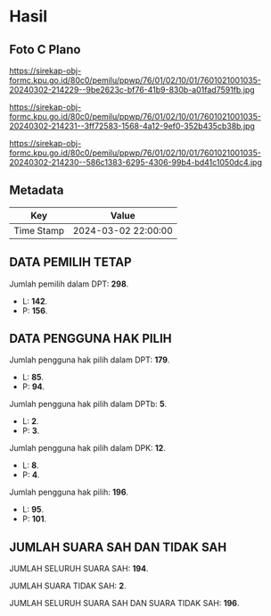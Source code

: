 # Hasil

## Foto C Plano

https://sirekap-obj-formc.kpu.go.id/80c0/pemilu/ppwp/76/01/02/10/01/7601021001035-20240302-214229--9be2623c-bf76-41b9-830b-a01fad7591fb.jpg

https://sirekap-obj-formc.kpu.go.id/80c0/pemilu/ppwp/76/01/02/10/01/7601021001035-20240302-214231--3ff72583-1568-4a12-9ef0-352b435cb38b.jpg

https://sirekap-obj-formc.kpu.go.id/80c0/pemilu/ppwp/76/01/02/10/01/7601021001035-20240302-214230--586c1383-6295-4306-99b4-bd41c1050dc4.jpg


## Metadata

| Key        | Value               |
| ---------- | ------------------- |
| Time Stamp | 2024-03-02 22:00:00 |


## DATA PEMILIH TETAP

Jumlah pemilih dalam DPT: **298**.
 * L: **142**.
 * P: **156**.

## DATA PENGGUNA HAK PILIH

Jumlah pengguna hak pilih dalam DPT: **179**.
 * L: **85**.
 * P: **94**.

Jumlah pengguna hak pilih dalam DPTb: **5**.
 * L: **2**.
 * P: **3**.

Jumlah pengguna hak pilih dalam DPK: **12**.
 * L: **8**.
 * P: **4**.

Jumlah pengguna hak pilih: **196**.
 * L: **95**.
 * P: **101**.

## JUMLAH SUARA SAH DAN TIDAK SAH

JUMLAH SELURUH SUARA SAH: **194**.

JUMLAH SUARA TIDAK SAH: **2**.

JUMLAH SELURUH SUARA SAH DAN SUARA TIDAK SAH: **196**.


